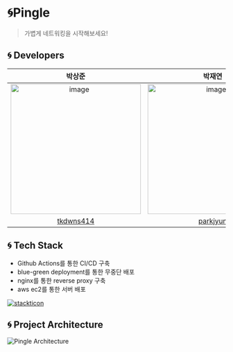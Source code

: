 # 🌀Pingle

> 가볍게 네트워킹을 시작해보세요!

## 🌀 Developers

|           박상준                                                                            |                                           박재연                                            |
|:----------------------------------------------------------------------------------------:|:----------------------------------------------------------------------------------------:|
| <img width="300" alt="image" src="https://avatars.githubusercontent.com/u/74230343?v=4"> | <img width="300" alt="image" src="https://avatars.githubusercontent.com/u/98092394?v=4"> | 
|                        [tkdwns414](https://github.com/tkdwns414)                         |                         [parkjyun](https://github.com/parkjyun)                          |

## 🌀 Tech Stack

- Github Actions를 통한 CI/CD 구축
- blue-green deployment를 통한 무중단 배포
- nginx를 통한 reverse proxy 구축
- aws ec2를 통한 서버 배포

[![stackticon](https://firebasestorage.googleapis.com/v0/b/stackticon-81399.appspot.com/o/images%2F1704700225293?alt=media&token=976f8fd7-14f6-47ef-b0fa-d36da1a332bc)](https://github.com/msdio/stackticon)

## 🌀 Project Architecture

![Pingle Architecture](https://github.com/TeamPINGLE/PINGLE-SERVER/assets/74230343/269da95e-b7f3-4fcb-9adb-ff86ce6a3507)
